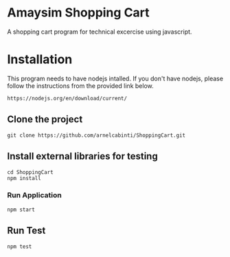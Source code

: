 # Amaysim Shopping Cart
A shopping cart program for technical excercise using javascript.

# Installation

This program needs to have nodejs intalled. If you don't have nodejs, please follow the instructions from the provided link below.

```
https://nodejs.org/en/download/current/
```

## Clone the project

```
git clone https://github.com/arnelcabinti/ShoppingCart.git
```

## Install external libraries for testing

```
cd ShoppingCart
npm install
```

### Run Application
```
npm start
```

## Run Test
```
npm test
```

